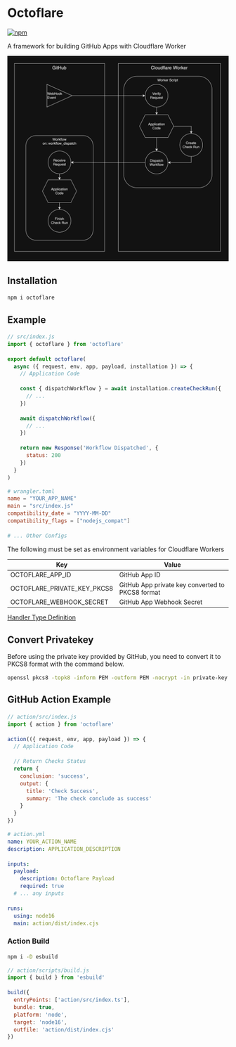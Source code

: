 # Octoflare

[![npm](https://img.shields.io/npm/v/octoflare)](https://npmjs.com/package/octoflare)

A framework for building GitHub Apps with Cloudflare Worker

![workflow](./docs/workflow.png)

## Installation

```sh
npm i octoflare
```

## Example

```js
// src/index.js
import { octoflare } from 'octoflare'

export default octoflare(
  async ({ request, env, app, payload, installation }) => {
    // Application Code

    const { dispatchWorkflow } = await installation.createCheckRun({
      // ...
    })

    await dispatchWorkflow({
      // ...
    })

    return new Response('Workflow Dispatched', {
      status: 200
    })
  }
)
```

```toml
# wrangler.toml
name = "YOUR_APP_NAME"
main = "src/index.js"
compatibility_date = "YYYY-MM-DD"
compatibility_flags = ["nodejs_compat"]

# ... Other Configs

```

The following must be set as environment variables for Cloudflare Workers

| Key                         | Value                                            |
| --------------------------- | ------------------------------------------------ |
| OCTOFLARE_APP_ID            | GitHub App ID                                    |
| OCTOFLARE_PRIVATE_KEY_PKCS8 | GitHub App private key converted to PKCS8 format |
| OCTOFLARE_WEBHOOK_SECRET    | GitHub App Webhook Secret                        |

[Handler Type Definition](./src/types/OctoflareHandler.ts)

## Convert Privatekey

Before using the private key provided by GitHub, you need to convert it to PKCS8 format with the command below.

```sh
openssl pkcs8 -topk8 -inform PEM -outform PEM -nocrypt -in private-key.pem -out private-key-pkcs8.key
```

## GitHub Action Example

```js
// action/src/index.js
import { action } from 'octoflare'

action(({ request, env, app, payload }) => {
  // Application Code

  // Return Checks Status
  return {
    conclusion: 'success',
    output: {
      title: 'Check Success',
      summary: 'The check conclude as success'
    }
  }
})
```

```yml
# action.yml
name: YOUR_ACTION_NAME
description: APPLICATION_DESCRIPTION

inputs:
  payload:
    description: Octoflare Payload
    required: true
  # ... any inputs

runs:
  using: node16
  main: action/dist/index.cjs
```

### Action Build

```sh
npm i -D esbuild
```

```js
// action/scripts/build.js
import { build } from 'esbuild'

build({
  entryPoints: ['action/src/index.ts'],
  bundle: true,
  platform: 'node',
  target: 'node16',
  outfile: 'action/dist/index.cjs'
})
```
